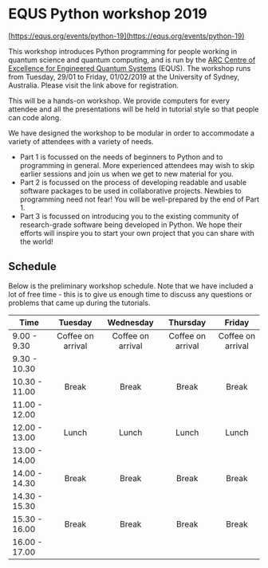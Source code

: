 # EQUS Python workshop 2019

[https://equs.org/events/python-19](https://equs.org/events/python-19)

This workshop introduces Python programming for people working in quantum science and quantum computing, and is run by the [ARC Centre of Excellence for Engineered Quantum Systems](https://equs.org) (EQUS). The workshop runs from Tuesday, 29/01 to Friday, 01/02/2019 at the University of Sydney, Australia. Please visit the link above for registration.


This will be a hands-on workshop. We provide computers for every attendee and all the presentations will be held in tutorial style so that people can code along.

We have designed the workshop to be modular in order to accommodate a variety of attendees with a variety of needs.

- Part 1 is focussed on the needs of beginners to Python and to programming in general. More experienced attendees may wish to skip earlier sessions and join us when we get to new material for you.
- Part 2 is focussed on the process of developing readable and usable software packages to be used in collaborative projects. Newbies to programming need not fear! You will be well-prepared by the end of Part 1.
- Part 3 is focussed on introducing you to the existing community of research-grade software being developed in Python. We hope their efforts will inspire you to start your own project that you can share with the world!


## Schedule

Below is the preliminary workshop schedule. Note that we have included a lot of free time - this is to give us enough time to discuss any questions or problems that came up during the tutorials.

| Time | Tuesday | Wednesday | Thursday | Friday |
| ------------- |:-------------:|:-------------:|:-------------:|:-------------:|
| 9.00 - 9.30     | Coffee on arrival | Coffee on arrival | Coffee on arrival | Coffee on arrival |
| 9.30 - 10.30 |  |
| 10.30 - 11.00 | Break | Break | Break | Break |
| 11.00 - 12.00 |
| 12.00 - 13.00 | Lunch | Lunch | Lunch | Lunch |
| 13.00 - 14.00 | 
| 14.00 - 14.30 |  Break | Break | Break | Break |
| 14.30 - 15.30 |
| 15.30 - 16.00 |  Break | Break | Break | Break | 
| 16.00 - 17.00 | 